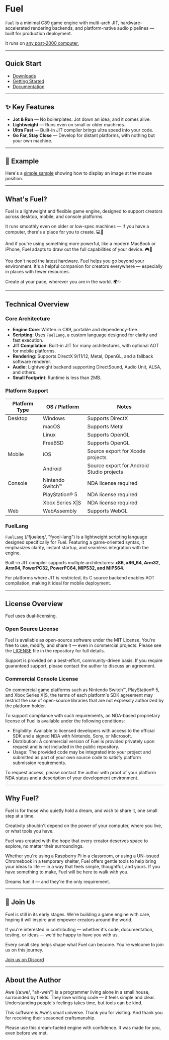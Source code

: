 Fuel
====

`Fuel` is a minimal C89 game engine with multi-arch JIT,
hardware-accelerated rendering backends, and platform-native audio
pipelines — built for production deployment.

It runs on [any post-2000 computer.](docs/porting.md)

---

## Quick Start

* [Downloads](https://github.com/awemorris/fuel/releases)
* [Getting Started](docs/gettingstarted.md)
* [Documentation](docs/index.md)

---

## ✨ Key Features

* **Jot & Run** — No boilerplates. Jot down an idea, and it comes alive.
* **Lightweight** — Runs even on small or older machines.
* **Ultra Fast** — Built-in JIT compiler brings ultra speed into your code.
* **Go Far, Stay Close** — Develop for distant platforms, with nothing but your own machine.

---

## 🧪 Example

Here's a [simple sample](sample/main.fuel) showing how to display an
image at the mouse position.

---

## What's Fuel?

Fuel is a lightweight and flexible game engine, designed to support
creators across desktop, mobile, and console platforms.

It runs smoothly even on older or low-spec machines — if you have a
computer, there's a place for you to create. 💻🌱

And if you're using something more powerful, like a modern MacBook or
iPhone, Fuel adapts to draw out the full capabilities of your
device. 🎮📱

You don't need the latest hardware. Fuel helps you go beyond your
environment. It's a helpful companion for creators everywhere —
especially in places with fewer resources.

Create at your pace, wherever you are in the world. 🌍✨

---

## Technical Overview

### Core Architecture

* **Engine Core**: Written in C89, portable and dependency-free.
* **Scripting**: Uses `FuelLang`, a custom language designed for clarity and fast execution.
* **JIT Compilation**: Built-in JIT for many architectures, with optional AOT for mobile platforms.
* **Rendering**: Supports DirectX 9/11/12, Metal, OpenGL, and a fallback software renderer.
* **Audio**: Lightweight backend supporting DirectSound, Audio Unit, ALSA, and others.
* **Small Footprint**: Runtime is less than 2MB.

### Platform Support

|Platform Type  |OS / Platform       |Notes                                     |
|---------------|--------------------|------------------------------------------|
|Desktop        |Windows             |Supports DirectX                          |
|               |macOS               |Supports Metal                            |
|               |Linux               |Supports OpenGL                           |
|               |FreeBSD             |Supports OpenGL                           |
|Mobile         |iOS                 |Source export for Xcode projects          |
|               |Android             |Source export for Android Studio projects |
|Console        |Nintendo Switch™   |NDA license required                      |
|               |PlayStation® 5     |NDA license required                      |
|               |Xbox Series X\|S    |NDA license required                      |
|Web            |WebAssembly         |Supports WebGL                            |

### FuelLang

`FuelLang` (/ˈfjʊəlæŋ/, "fyool-lang") is a lightweight scripting
language designed specifically for Fuel. Featuring a game-oriented
syntax, it emphasizes clarity, instant startup, and seamless
integration with the engine.

Built-in JIT compiler supports multiple architectures:
**x86, x86_64, Arm32, Arm64, PowerPC32, PowerPC64, MIPS32, and MIPS64.**

For platforms where JIT is restricted, its C source backend enables
AOT compilation, making it ideal for mobile deployment.

---

## License Overview

Fuel uses dual-licensing.

### Open Source License

Fuel is available as open-source software under the MIT License.
You're free to use, modify, and share it — even in commercial projects.
Please see the [LICENSE](LICENSE) file in the repository for full details.

Support is provided on a best-effort, community-driven basis.
If you require guaranteed support, please contact the author to discuss an agreement.

### Commercial Console License

On commercial game platforms such as Nintendo Switch™, PlayStation® 5,
and Xbox Series X|S, the terms of each platform's SDK agreement may
restrict the use of open-source libraries that are not expressly
authorized by the platform holder.

To support compliance with such requirements, an NDA-based proprietary
license of Fuel is available under the following conditions:

* Eligibility: Available to licensed developers with access to the official SDK and a signed NDA with Nintendo, Sony, or Microsoft.
* Distribution: A commercial version of Fuel is provided privately upon request and is not included in the public repository.
* Usage: The provided code may be integrated into your project and submitted as part of your own source code to satisfy platform submission requirements.

To request access, please contact the author with proof of your platform NDA status and a description of your development environment.

---

## Why Fuel?

Fuel is for those who quietly hold a dream, and wish to share it, one
small step at a time.

Creativity shouldn't depend on the power of your computer, where you
live, or what tools you have.

Fuel was created with the hope that every creator deserves space to
explore, no matter their surroundings.

Whether you're using a Raspberry Pi in a classroom, or using a
UN-issued Chromebook in a temporary shelter, Fuel offers gentle tools
to help bring your ideas to life — in a way that feels simple,
thoughtful, and yours. If you have something to make, Fuel will be
here to walk with you.

Dreams fuel it — and they're the only requirement.

---

## 🤝 Join Us

Fuel is still in its early stages. We're building a game engine with
care, hoping it will inspire and empower creators around the world.

If you're interested in contributing — whether it's code,
documentation, testing, or ideas — we'd be happy to have you with us.

Every small step helps shape what Fuel can become. You're welcome to
join us on this journey.

[Join us on Discord](https://discord.gg/ybHWSqDVEX)

---

## About the Author

Awe (/aːwe/, "ah-weh") is a programmer living alone in a small house,
surrounded by fields. They love writing code — it feels simple and
clear.  Understanding people's feelings takes time, but tools can be
kind.

This software is Awe's small universe. Thank you for visiting. And
thank you for receiving their seasoned craftsmanship.

Please use this dream-fueled engine with confidence.
It was made for you, even before we met.
